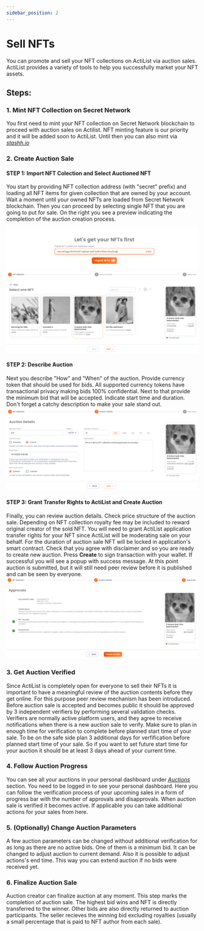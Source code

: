 ```yaml
---
sidebar_position: 2
---
```


# Sell NFTs
You can promote and sell your NFT collections on ActiList via auction sales. ActiList provides a variety of tools to help you successfully market your NFT assets. 

## Steps:
### 1. Mint NFT Collection on Secret Network
You first need to mint your NFT collection on Secret Network blockchain to proceed with auction sales on Actilist. NFT minting feature is our priority and it will be added soon to ActiList. Until then you can also mint via *<a href="https://stashh.io/minter" target="_blank">stashh.io</a>* 
### 2. Create Auction Sale
#### **STEP 1**: Import NFT Colection and Select Auctioned NFT
You start by providing NFT collection address (with "secret" prefix) and loading all NFT items for given collection that are owned by your account. Wait a moment until your owned NFTs are loaded from Secret Network blockchain. Then you can proceed by selecting single NFT that you are going to put for sale. On the right you see a preview indicating the completion of the auction creation process.

![Import NFT Collection](./import-collection.png) 
![Select NFT](./select-nft.png)
#### **STEP 2**: Describe Auction
Next you describe "How" and "When" of the auction. Provide currency token that should be used for bids. All supported currency tokens have transactional privacy making bids 100% confidential. Next to that provide the minimum bid that will be accepted. Indicate start time and duration. Don't forget a catchy description to make your sale stand out.
![Describe Auction](./describe-auction.png)
#### **STEP 3**: Grant Transfer Rights to ActiList and Create Auction
Finally, you can review auction details. Check price structure of the auction sale. Depending on NFT collection royalty fee may be included to reward original creator of the sold NFT. You will need to grant ActiList application transfer rights for your NFT since ActiList will be moderating sale on your behalf. For the duration of auction sale NFT will be locked in application's smart contract. Check that you agree with disclaimer and so you are ready to create new auction. Press **Create** to sign transaction with your wallet. If successful you will see a popup with success message. At this point auction is submitted, but it will still need peer review before it is published and can be seen by everyone.  
![Create Auction](./grant-transfer-rights-and-create-auction.png)

### 3. Get Auction Verified
Since ActiList is completely open for everyone to sell their NFTs it is important to have a meaningful review of the auction contents before they get online. For this purpose peer review mechanism has been introduced. Before auction sale is accepted and becomes public it should be approved by 3 independent verifiers by performing several validation checks. Verifiers are normally active platform users, and they agree to receive notifications when there is a new auction sale to verify. Make sure to plan in enough time for verification to complete before planned start time of your sale. To be on the safe side plan 3 additional days for verfification before planned start time of your sale. So if you want to set future start time for your auction it should be at least 3 days ahead of your current time.  
### 4. Follow Auction Progress
You can see all your auctions in your personal dashboard under *<a href="https://test.actilist.co/dashboard/my-auctions" target="_blank">Auctions</a>* section. You need to be logged in to see your personal dashboard. Here you can follow the verification process of your upcoming sales in a form of progress bar with the number of approvals and disapprovals. When auction sale is verified it becomes active. If applicable you can take additional actions for your sales from here.

### 5. (Optionally) Change Auction Parameters
A few auction parameters can be changed without additional verification for as long as there are no active bids. One of them is a minimum bid. It can be changed to adjust auction to current demand. Also it is possible to adjust actions's end time. This way you can extend auction if no bids were received yet.
### 6. Finalize Auction Sale
Auction creator can finalize auction at any moment. This step marks the completion of auction sale. The highest bid wins and NFT is directly transferred to the winner. Other bids are also directly returned to auction participants. The seller recieves the winning bid excluding royalties (usually a small percentage that is paid to NFT author from each sale).




